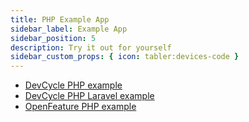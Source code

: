 ```yaml
---
title: PHP Example App
sidebar_label: Example App
sidebar_position: 5
description: Try it out for yourself
sidebar_custom_props: { icon: tabler:devices-code }
---
```



- [DevCycle PHP example](https://github.com/DevCycleHQ-Labs/example-php)
- [DevCycle PHP Laravel example](https://github.com/DevCycleHQ-Labs/example-php-laravel)
- [OpenFeature PHP example](https://github.com/DevCycleHQ-Labs/example-php-openfeature)
